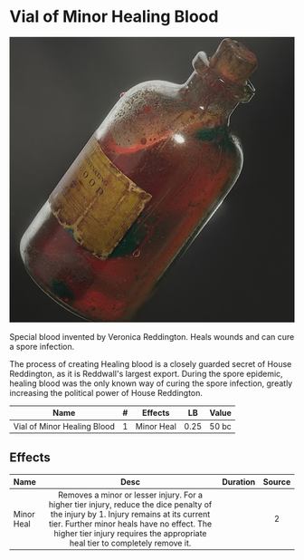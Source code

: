 # Vial of Minor Healing Blood

![Copyright](VialOfHealingBlood.png)



Special blood invented by Veronica Reddington. Heals wounds and can cure a spore infection.

The process of creating Healing blood is a closely guarded secret of House Reddington, as it is Reddwall's largest export. During the spore epidemic, healing blood was the only known way of curing the spore infection, greatly increasing the political power of House Reddington.



|            Name            | # |   Effects   |  LB  | Value |
| :-------------------------: | :-: | :--------: | :--: | :---: |
| Vial of Minor Healing Blood | 1 | Minor Heal | 0.25 | 50 bc |

## Effects

| Name       |                                                                                                                               Desc                                                                                                                               | Duration | Source |
| :--------- | :----------------------------------------------------------------------------------------------------------------------------------------------------------------------------------------------------------------------------------------------------------------: | :------: | :-----------: |
| Minor Heal | Removes a minor or lesser injury. For a higher tier injury, reduce the dice penalty of the injury by 1. Injury remains at its current tier. Further minor heals have no effect. The higher tier injury requires the appropriate heal tier to completely remove it. |          |       2       |

